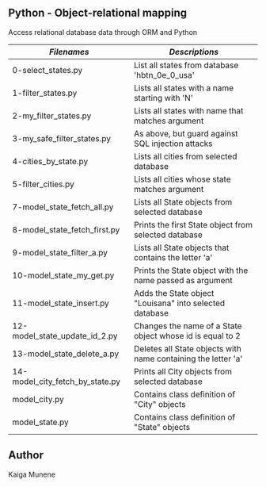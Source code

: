 ## Python - Object-relational mapping

Access relational database data through ORM and Python

|           *Filenames*           |                    *Descriptions*                                       |
|---------------------------------|-------------------------------------------------------------------------|
| 0-select_states.py              | List all states from database 'hbtn_0e_0_usa'                           |
| 1-filter_states.py              | Lists all states with a name starting with 'N'                          |
| 2-my_filter_states.py           | Lists all states with name that matches argument                        |
| 3-my_safe_filter_states.py      | As above, but guard against SQL injection attacks                       |
| 4-cities_by_state.py            | Lists all cities from selected database                                 |
| 5-filter_cities.py              | Lists all cities whose state matches argument                           |
| 7-model_state_fetch_all.py      | Lists all State objects from selected database                          |
| 8-model_state_fetch_first.py    | Prints the first State object from selected database                    |
| 9-model_state_filter_a.py       | Lists all State objects that contains the letter 'a'                    |
| 10-model_state_my_get.py        | Prints the State object with the name passed as argument                |
| 11-model_state_insert.py        | Adds the State object "Louisana" into selected database                 |
| 12-model_state_update_id_2.py   | Changes the name of a State object whose id is equal to 2               |
| 13-model_state_delete_a.py      | Deletes all State objects with name containing the letter 'a'           |
| 14-model_city_fetch_by_state.py | Prints all City objects from selected database                          |
| model_city.py                   | Contains class definition of "City" objects                             |
| model_state.py                  | Contains class definition of "State" objects                            |


## Author
Kaiga Munene
